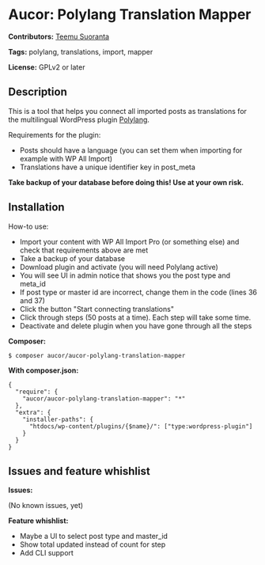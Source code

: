 # Aucor: Polylang Translation Mapper

**Contributors:** [Teemu Suoranta](https://github.com/TeemuSuoranta)

**Tags:** polylang, translations, import, mapper

**License:** GPLv2 or later

## Description

This is a tool that helps you connect all imported posts as translations for the multilingual WordPress plugin [Polylang](https://wordpress.org/plugins/polylang/).


Requirements for the plugin:

 * Posts should have a language (you can set them when importing for example with WP All Import)
 * Translations have a unique identifier key in post_meta


**Take backup of your database before doing this! Use at your own risk.**


## Installation

How-to use:

 * Import your content with WP All Import Pro (or something else) and check that requirements above are met
 * Take a backup of your database
 * Download plugin and activate (you will need Polylang active)
 * You will see UI in admin notice that shows you the post type and meta_id
 * If post type or master id are incorrect, change them in the code (lines 36 and 37)
 * Click the button "Start connecting translations"
 * Click through steps (50 posts at a time). Each step will take some time.
 * Deactivate and delete plugin when you have gone through all the steps


**Composer:**
```
$ composer aucor/aucor-polylang-translation-mapper
```
**With composer.json:**
```
{
  "require": {
    "aucor/aucor-polylang-translation-mapper": "*"
  },
  "extra": {
    "installer-paths": {
      "htdocs/wp-content/plugins/{$name}/": ["type:wordpress-plugin"]
    }
  }
}
```


## Issues and feature whishlist

**Issues:**

(No known issues, yet)

 **Feature whishlist:**

 * Maybe a UI to select post type and master_id
 * Show total updated instead of count for step
 * Add CLI support
